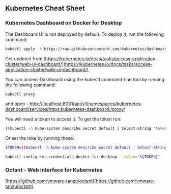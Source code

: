## Kubernetes Cheat Sheet

### Kubernetes Dashboard on Docker for Desktop

The Dashboard UI is not deployed by default. To deploy it, run the following command:

```sh
kubectl apply -f https://raw.githubusercontent.com/kubernetes/dashboard/v2.0.0-beta8/aio/deploy/recommended.yaml
```

Get updated from [https://kubernetes.io/docs/tasks/access-application-cluster/web-ui-dashboard/](https://kubernetes.io/docs/tasks/access-application-cluster/web-ui-dashboard/)

You can access Dashboard using the kubectl command-line tool by running the following command:

```sh
kubectl proxy
```

and open - [http://localhost:8001/api/v1/namespaces/kubernetes-dashboard/services/https:kubernetes-dashboard:/proxy/](http://localhost:8001/api/v1/namespaces/kubernetes-dashboard/services/https:kubernetes-dashboard:/proxy/)

You will need a token to access it. To get the token run:

```sh
((kubectl -n kube-system describe secret default | Select-String "token:") -split " +")[1]
```

Or set the toke by running these:

```sh
$TOKEN=((kubectl -n kube-system describe secret default | Select-String "token:") -split " +")[1]

kubectl config set-credentials docker-for-desktop --token="${TOKEN}"
```

### Octant - Web interface for Kubernetes

[https://github.com/vmware-tanzu/octant](https://github.com/vmware-tanzu/octant)


